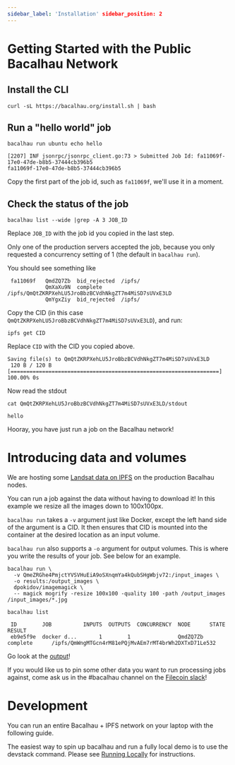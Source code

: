 ```yaml
---
sidebar_label: 'Installation' sidebar_position: 2
---
```


# Getting Started with the Public Bacalhau Network

## Install the CLI

```
curl -sL https://bacalhau.org/install.sh | bash
```

## Run a "hello world" job

```
bacalhau run ubuntu echo hello
```

```
[2207] INF jsonrpc/jsonrpc_client.go:73 > Submitted Job Id: fa11069f-17e0-47de-b8b5-37444cb396b5
fa11069f-17e0-47de-b8b5-37444cb396b5
```
Copy the first part of the job id, such as `fa11069f`, we'll use it in a moment.

## Check the status of the job

```
bacalhau list --wide |grep -A 3 JOB_ID
```

Replace `JOB_ID` with the job id you copied in the last step.

Only one of the production servers accepted the job, because you only requested a concurrency setting of 1 (the default in `bacalhau run`).

You should see something like
```
 fa11069f   QmdZQ7Zb  bid_rejected  /ipfs/
            QmXaXu9N  complete      /ipfs/QmQtZKRPXehLU5JroBbzBCVdhNkgZT7m4MiSD7sUVxE3LD
            QmYgxZiy  bid_rejected  /ipfs/
```

Copy the CID (in this case `QmQtZKRPXehLU5JroBbzBCVdhNkgZT7m4MiSD7sUVxE3LD`), and run:

```
ipfs get CID
```
Replace `CID` with the CID you copied above.

```
Saving file(s) to QmQtZKRPXehLU5JroBbzBCVdhNkgZT7m4MiSD7sUVxE3LD
 120 B / 120 B [==================================================================] 100.00% 0s
```

Now read the stdout
```
cat QmQtZKRPXehLU5JroBbzBCVdhNkgZT7m4MiSD7sUVxE3LD/stdout
```

```
hello
```

Hooray, you have just run a job on the Bacalhau network!


# Introducing data and volumes

We are hosting some [Landsat data on IPFS](http://cloudflare-ipfs.com/ipfs/QmeZRGhe4PmjctYVSVHuEiA9oSXnqmYa4kQubSHgWbjv72) on the production Bacalhau nodes.

You can run a job against the data without having to download it!
In this example we resize all the images down to 100x100px.

`bacalhau run` takes a `-v` argument just like Docker, except the left hand side of the argument is a CID.
It then ensures that CID is mounted into the container at the desired location as an input volume.

`bacalhau run` also supports a `-o` argument for output volumes. This is where you write the results of your job. See below for an example.

```
bacalhau run \
  -v QmeZRGhe4PmjctYVSVHuEiA9oSXnqmYa4kQubSHgWbjv72:/input_images \
  -o results:/output_images \
  dpokidov/imagemagick \
  -- magick mogrify -resize 100x100 -quality 100 -path /output_images /input_images/*.jpg
```

```
bacalhau list
```
```
 ID        JOB          INPUTS  OUTPUTS  CONCURRENCY  NODE      STATE         RESULT
 eb9e5f9e  docker d...       1        1               QmdZQ7Zb  complete      /ipfs/QmWngMTGcn4rM81ePQjMvAEm7rMT4brWh2DXTxD71Le532
```
Go look at the [output](http://cloudflare-ipfs.com/ipfs/QmWngMTGcn4rM81ePQjMvAEm7rMT4brWh2DXTxD71Le532)!


If you would like us to pin some other data you want to run processing jobs against, come ask us in the #bacalhau channel on the [Filecoin slack](https://filecoin.io/slack)!


# Development

You can run an entire Bacalhau + IPFS network on your laptop with the following guide.

The easiest way to spin up bacalhau and run a fully local demo is to use the devstack command. Please see [Running Locally](https://github.com/filecoin-project/bacalhau/blob/main/docs/running_locally.md) for instructions.
